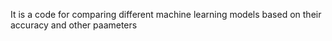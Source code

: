 It is a code for comparing different machine learning models based on their accuracy and other paameters
